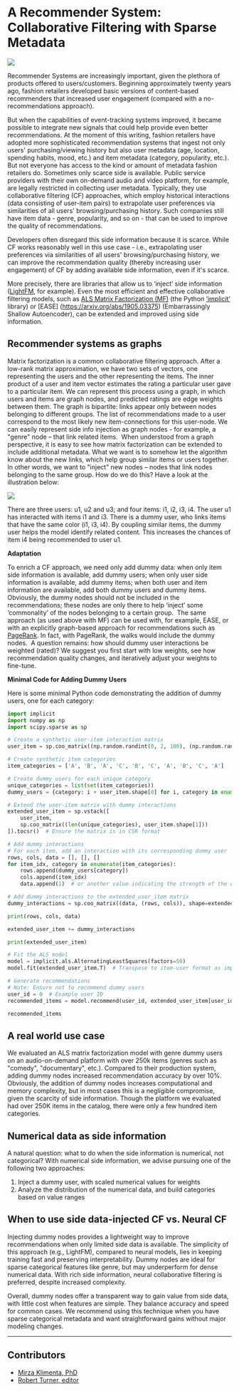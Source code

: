 <!--SEO SUMMARY: Personalized product recommendations, according to a study by IBM, can lead to a 10-30% increase in revenue. But creating truly personalized experiences requires extensive user and product data, which is not always available. For example, providers with restrictions on collecting user data may only have basic product information, like genre and popularity. While collaborative filtering approaches work reasonably well when extensive user and product data is scarce, they leave significant gains on the table. Incorporating side data with a recommender based on collaborative filtering can significantly increase recommendation quality (>20% gains in precision), leading to greater customer satisfaction, more traffic, and millions in additional revenue.-->

# A Recommender System: Collaborative Filtering with Sparse Metadata

![](assets/use_cases/recommender_systems/recommender.png)

Recommender Systems are increasingly important, given the plethora of products offered to users/customers. Beginning approximately twenty years ago, fashion retailers developed basic versions of content-based recommenders that increased user engagement (compared with a no-recommendations approach). 

But when the capabilities of event-tracking systems improved, it became possible to integrate new signals that could help provide even better recommendations. At the moment of this writing, fashion retailers have adopted more sophisticated recommendation systems that ingest not only users' purchasing/viewing history but also user metadata (age, location, spending habits, mood, etc.) and item metadata (category, popularity, etc.).
​
But not everyone has access to the kind or amount of metadata fashion retailers do. Sometimes only scarce side is available. Public service providers with their own on-demand audio and video platform, for example, are legally restricted in collecting user metadata. Typically, they use collaborative filtering (CF) approaches, which employ historical interactions (data consisting of user-item pairs) to extrapolate user preferences via similarities of all users' browsing/purchasing history. Such companies still have item data - genre, popularity, and so on - that can be used to improve the quality of recommendations. 

Developers often disregard this side information because it is scarce. While CF works reasonably well in this use case - i.e., extrapolating user preferences via similarities of all users' browsing/purchasing history, we can improve the recommendation quality (thereby increasing user engagement) of CF by adding available side information, even if it's scarce. 

More precisely, there are libraries that allow us to ‘inject’ side information ([LightFM](https://making.lyst.com/lightfm/docs/home.html), for example). Even the most efficient and effective collaborative filtering models, such as [ALS Matrix Factorization (MF)](http://yifanhu.net/PUB/cf.pdf) (the Python [‘implicit’](https://github.com/benfred/implicit) library) or [EASE] (https://arxiv.org/abs/1905.03375) (Embarrassingly Shallow Autoencoder), can be extended and improved using side information.

## Recommender systems as graphs

Matrix factorization is a common collaborative filtering approach. After a low-rank matrix approximation, we have two sets of vectors, one representing the users and the other representing the items. The inner product of a user and item vector estimates the rating a particular user gave to a particular item. We can represent this process using a graph, in which users and items are graph nodes, and predicted ratings are edge weights between them. The graph is bipartite: links appear only between nodes belonging to different groups. The list of recommendations made to a user correspond to the most likely new item-connections for this user-node. We can easily represent side info injection as graph nodes - for example, a "genre" node – that link related items.
​
When understood from a graph perspective, it is easy to see how matrix factorization can be extended to include additional metadata. What we want is to somehow let the algorithm know about the new links, which help group similar items or users together. In other words, we want to "inject" new nodes – nodes that link nodes belonging to the same group. How do we do this? Have a look at the illustration below:

![](assets/use_cases/recommender_systems/dummy_nodes.jpg)

There are three users: u1, u2 and u3; and four items: i1, i2, i3, i4. The user u1 has interacted with items i1 and i3. There is a dummy user, who links items that have the same color (i1, i3, i4). By coupling similar items, the dummy user helps the model identify related content. This increases the chances of item i4 being recommended to user u1.

**Adaptation**

To enrich a CF approach, we need only add dummy data: when only item side information is available, add dummy users; when only user side information is available, add dummy items; when both user and item information are available, add both dummy users and dummy items. Obviously, the dummy nodes should not be included in the recommendations; these nodes are only there to help ‘inject’ some ‘commonality’ of the nodes belonging to a certain group.
​
The same approach (as used above with MF) can be used with, for example, EASE, or with an explicitly graph-based approach for recommendations such as [PageRank](https://scikit-network.readthedocs.io/en/latest/use_cases/recommendation.html). In fact, with PageRank, the walks would include the dummy nodes.
​
A question remains: how should dummy user interactions be weighted (rated)? We suggest you first start with low weights, see how recommendation quality changes, and iteratively adjust your weights to fine-tune.

**Minimal Code for Adding Dummy Users**

Here is some minimal Python code demonstrating the addition of dummy users, one for each category:

``` python
import implicit
import numpy as np
import scipy.sparse as sp

# Create a synthetic user-item interaction matrix
user_item = sp.coo_matrix((np.random.randint(0, 2, 100), (np.random.randint(0, 10, 100), np.random.randint(0, 10, 100))))

# Create synthetic item categories
item_categories = ['A', 'B', 'A', 'C', 'B', 'C', 'A', 'B', 'C', 'A']

# Create dummy users for each unique category
unique_categories = list(set(item_categories))
dummy_users = {category: i + user_item.shape[0] for i, category in enumerate(unique_categories)}

# Extend the user-item matrix with dummy interactions
extended_user_item = sp.vstack([
    user_item,
    sp.coo_matrix((len(unique_categories), user_item.shape[1]))
]).tocsr()  # Ensure the matrix is in CSR format

# Add dummy interactions
# For each item, add an interaction with its corresponding dummy user
rows, cols, data = [], [], []
for item_idx, category in enumerate(item_categories):
    rows.append(dummy_users[category])
    cols.append(item_idx)
    data.append(1)  # or another value indicating the strength of the dummy interaction

# Add dummy interactions to the extended_user_item matrix
dummy_interactions = sp.coo_matrix((data, (rows, cols)), shape=extended_user_item.shape)

print(rows, cols, data)

extended_user_item += dummy_interactions

print(extended_user_item)

# Fit the ALS model
model = implicit.als.AlternatingLeastSquares(factors=50)
model.fit(extended_user_item.T)  # Transpose to item-user format as implicit library expects item-user matrix

# Generate recommendations
# Note: Ensure not to recommend dummy users
user_id = 0  # Example user ID
recommended_items = model.recommend(user_id, extended_user_item[user_id], N=5, filter_already_liked_items=True)

recommended_items
```

## A real world use case

We evaluated an ALS matrix factorization model with genre dummy users on an audio-on-demand platform with over 250k items (genres such as "comedy", "documentary", etc.). Compared to their production system, adding dummy nodes increased recommendation accuracy by over 10%. Obviously, the addition of dummy nodes increases computational and memory complexity, but in most cases this is a negligible compromise, given the scarcity of side information. Though the platform we evaluated had over 250K items in the catalog, there were only a few hundred item categories.

## Numerical data as side information

A natural question: what to do when the side information is numerical, not categorical? With numerical side information, we advise pursuing one of the following two approaches:

1. Inject a dummy user, with scaled numerical values for weights
2. Analyze the distribution of the numerical data, and build categories based on value ranges

## When to use side data-injected CF vs. Neural CF

Injecting dummy nodes provides a lightweight way to improve recommendations when only limited side data is available. The simplicity of this approach (e.g., LightFM), compared to neural models, lies in keeping training fast and preserving interpretability. Dummy nodes are ideal for sparse categorical features like genre, but may underperform for dense numerical data. With rich side information, neural collaborative filtering is preferred, despite increased complexity.

Overall, dummy nodes offer a transparent way to gain value from side data, with little cost when features are simple. They balance accuracy and speed for common cases. We recommend using this technique when you have sparse categorical metadata and want straightforward gains without major modeling changes.

---
## Contributors

- [Mirza Klimenta, PhD](https://www.linkedin.com/in/mirza-klimenta/)
- [Robert Turner, editor](https://robertturner.co/copyedit)
